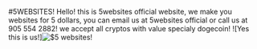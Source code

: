 #5WEBSITES!
Hello! this is 5websites official website, we make you websites for 5 dollars, you can email us at 5websites official or call us at 905 554 2882!
we accept all cryptos with value specialy dogecoin!
![Yes this is us!]![$5 websites!](https://user-images.githubusercontent.com/109306980/179059868-a5f92c2e-8e97-429c-b333-9039bd424307.png)

